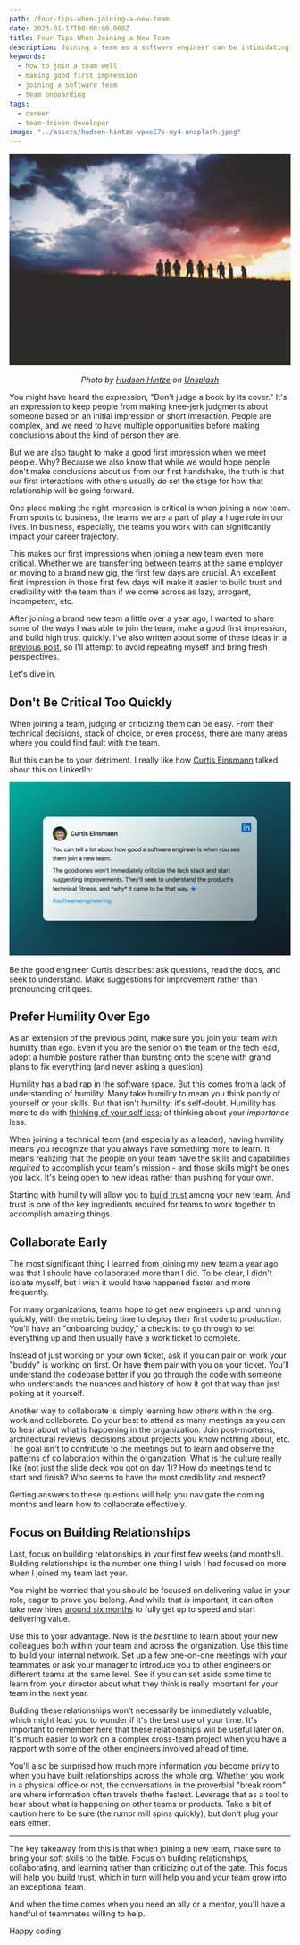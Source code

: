 ```yaml
---
path: /four-tips-when-joining-a-new-team
date: 2023-01-17T00:00:00.000Z
title: Four Tips When Joining a New Team
description: Joining a team as a software engineer can be intimidating. There is a lot of pressure and alot of unknowns. Here are some tips to maximize your first few weeks for maximum long-term success.
keywords:
  - how to join a team well
  - making good first impression
  - joining a software team
  - team onboarding
tags:
  - career
  - team-driven developer
image: "../assets/hudson-hintze-vpxeE7s-my4-unsplash.jpeg"
---
```


<center>

![A group of people on top of a hill with the sunset behind them](../assets/hudson-hintze-vpxeE7s-my4-unsplash.jpeg)

<i> 

Photo by <a href="https://unsplash.com/@hudsonhintze?utm_source=unsplash&utm_medium=referral&utm_content=creditCopyText">Hudson Hintze</a> on <a href="https://unsplash.com/photos/vpxeE7s-my4?utm_source=unsplash&utm_medium=referral&utm_content=creditCopyText">Unsplash</a>
  
</i>


</center>

You might have heard the expression, "Don't judge a book by its cover." It's an expression to keep people from making knee-jerk judgments about someone based on an initial impression or short interaction. People are complex, and we need to have multiple opportunities before making conclusions about the kind of person they are.

But we are also taught to make a good first impression when we meet people. Why? Because we also know that while we would hope people don't make conclusions about us from our first handshake, the truth is that our first interactions with others usually _do_ set the stage for how that relationship will be going forward. 

One place making the right impression is critical is when joining a new team. From sports to business, the teams we are a part of play a huge role in our lives. In business, especially, the teams you work with can significantly impact your career trajectory. 

This makes our first impressions when joining a new team even more critical. Whether we are transferring between teams at the same employer or moving to a brand new gig, the first few days are crucial. An excellent first impression in those first few days will make it easier to build trust and credibility with the team than if we come across as lazy, arrogant, incompetent, etc. 

After joining a brand new team a little over a year ago, I wanted to share some of the ways I was able to join the team, make a good first impression, and build high trust quickly. I've also written about some of these ideas in a [previous post](https://dangoslen.me/blog/the-best-ways-to-crush-it-as-a-new-team-member/), so I'll attempt to avoid repeating myself and bring fresh perspectives.

Let's dive in.

## Don't Be Critical Too Quickly

When joining a team, judging or criticizing them can be easy. From their technical decisions, stack of choice, or even process, there are many areas where you could find fault with the team. 

But this can be to your detriment. I really like how [Curtis Einsmann](https://www.linkedin.com/posts/curtiseinsmann_softwareengineering-activity-7018252549275156480-ZMbd?utm_source=share&utm_medium=member_desktop) talked about this on LinkedIn:

<center>

![](../assets/curtis-einsmann-new-team-member-quote.png)

</center>

Be the good engineer Curtis describes: ask questions, read the docs, and seek to understand. Make suggestions for improvement rather than pronouncing critiques.

## Prefer Humility Over Ego

As an extension of the previous point, make sure you join your team with humility than ego. Even if you are the senior on the team or the tech lead, adopt a humble posture rather than bursting onto the scene with grand plans to fix everything (and never asking a question).

Humility has a bad rap in the software space. But this comes from a lack of understanding of humility. Many take humility to mean you think poorly of yourself or your skills. But that isn't humility; it's self-doubt. Humility has more to do with [thinking of your self less](https://www.goodreads.com/quotes/383930-humility-is-not-thinking-less-of-yourself-it-is-thinking); of thinking about your _importance_ less. 

When joining a technical team (and especially as a leader), having humility means you recognize that you always have something more to learn. It means realizing that the people on your team have the skills and capabilities _required_ to accomplish your team's mission - and those skills might be ones you lack. It's being open to new ideas rather than pushing for your own.

Starting with humility will allow you to [build trust](https://dangoslen.me/blog/lets-talk-about-trust/) among your new team. And trust is one of the key ingredients required for teams to work together to accomplish amazing things.

## Collaborate Early

The most significant thing I learned from joining my new team a year ago was that I should have collaborated more than I did. To be clear, I didn't isolate myself, but I wish it would have happened faster and more frequently. 

For many organizations, teams hope to get new engineers up and running quickly, with the metric being time to deploy their first code to production. You'll have an "onboarding buddy," a checklist to go through to set everything up and then usually have a work ticket to complete. 

Instead of just working on your own ticket, ask if you can pair on work your "buddy" is working on first. Or have them pair with you on your ticket. You'll understand the codebase better if you go through the code with someone who understands the nuances and history of how it got that way than just poking at it yourself.

Another way to collaborate is simply learning how _others_ within the org. work and collaborate. Do your best to attend as many meetings as you can to hear about what is happening in the organization. Join post-mortems, architectural reviews, decisions about projects you know nothing about, etc. The goal isn't to contribute to the meetings but to learn and observe the patterns of collaboration within the organization. What is the culture really like (not just the slide deck you got on day 1)? How do meetings tend to start and finish? Who seems to have the most credibility and respect? 

Getting answers to these questions will help you navigate the coming months and learn how to collaborate effectively.

## Focus on Building Relationships

Last, focus on building relationships in your first few weeks (and months!). Building relationships is the number one thing I wish I had focused on more when I joined my team last year. 

You might be worried that you should be focused on delivering value in your role, eager to prove you belong. And while that _is_ important, it can often take new hires [around six months](https://www.investopedia.com/financial-edge/0711/the-cost-of-hiring-a-new-employee.aspx) to fully get up to speed and start delivering value. 

Use this to your advantage. Now is the _best_ time to learn about your new colleagues both within your team and across the organization. Use this time to build your internal network. Set up a few one-on-one meetings with your teammates or ask your manager to introduce you to other engineers on different teams at the same level. See if you can set aside some time to learn from your director about what they think is really important for your team in the next year.

Building these relationships won't necessarily be immediately valuable, which might lead you to wonder if it's the best use of your time. It's important to remember here that these relationships will be useful later on. It's much easier to work on a complex cross-team project when you have a rapport with some of the other engineers involved ahead of time.

You'll also be surprised how much more information you become privy to when you have built relationships across the whole org. Whether you work in a physical office or not, the conversations in the proverbial "break room" are where information often travels thethe fastest. Leverage that as a tool to hear about what is happening on other teams or products. Take a bit of caution here to be sure (the rumor mill spins quickly), but don't plug your ears either.

---

The key takeaway from this is that when joining a new team, make sure to bring your soft skills to the table. Focus on building relationships, collaborating, and learning rather than criticizing out of the gate. This focus will help you build trust, which in turn will help you and your team grow into an exceptional team. 

And when the time comes when you need an ally or a mentor, you'll have a handful of teammates willing to help.

Happy coding!







